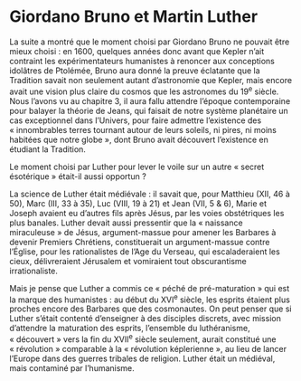# Giordano Bruno et Martin Luther

La suite a montré que le moment choisi par Giordano Bruno ne pouvait être mieux choisi : en 1600, quelques <span id="e9782221228517_c22-st1.xhtml#page-330"></span>années donc avant que Kepler n’ait contraint les expérimentateurs humanistes à renoncer aux conceptions idolâtres de Ptolémée, Bruno aura donné la preuve éclatante que la Tradition savait non seulement autant d’astronomie que Kepler, mais encore avait une vision plus claire du cosmos que les astronomes du 19<sup>e</sup> siècle. Nous l’avons vu au chapitre 3, il aura fallu attendre l’époque contemporaine pour balayer la théorie de Jeans, qui faisait de notre système planétaire un cas exceptionnel dans l’Univers, pour faire admettre l’existence des « innombrables terres tournant autour de leurs soleils, ni pires, ni moins habitées que notre globe », dont Bruno avait découvert l’existence en étudiant la Tradition.

Le moment choisi par Luther pour lever le voile sur un autre « secret ésotérique » était-il aussi opportun ?

La science de Luther était médiévale : il savait que, pour Matthieu (XII, 46 à 50), Marc (III, 33 à 35), Luc (VIII, 19 à 21) et Jean (VII, 5 & 6), Marie et Joseph avaient eu d’autres fils après Jésus, par les voies obstétriques les plus banales. Luther devait aussi pressentir que la « naissance miraculeuse » de Jésus, argument-massue pour amener les Barbares à devenir Premiers Chrétiens, constituerait un argument-massue contre l’Église, pour les rationalistes de l’Age du Verseau, qui escaladeraient les cieux, délivreraient Jérusalem et vomiraient tout obscurantisme irrationaliste.

Mais je pense que Luther a commis ce « péché de pré-maturation » qui est la marque des humanistes : au début du XVI<sup>e</sup> siècle, les esprits étaient plus proches encore des Barbares que des cosmonautes. On peut penser que si Luther s’était contenté d’enseigner à des disciples discrets, avec mission d’attendre la maturation des esprits, l’ensemble du luthéranisme, « découvert » vers la fin du XVII<sup>e</sup> siècle seulement, aurait constitué une « révolution » comparable à la « révolution képlerienne », au lieu de lancer l’Europe dans des guerres tribales de religion. Luther était un médiéval, mais contaminé par l’humanisme.

<span id="e9782221228517_c22-st1.xhtml#page-331"></span>

<span id="e9782221228517_c22-st1.xhtml#title117"></span>

